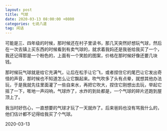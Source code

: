 ```yaml
---
layout: post
title: 气球
date: 2020-03-13 08:00:00 +0800
categories: 七说八道
tag: 闲话
---
```




可能是三、四年级的时候，那时候还在村子里读书，那几天突然好想玩气球，然后在一次去镇上买东西的时候看到有卖气球的，就求着我妈还是我爸给我买了一个，我还记得那是一个粉色的，上面有一个笑脸的图案，价格在那时候好像还要几块钱。

那时候玩气球就是给它充满气，让后在松手让它飞，或者捏住它的尾巴让它发出奇怪的声音，那时候也不知道怎么让它飘起来。吹气吹多了头有点晕，就想其他办法玩，于是我就先往里面灌了一些自来水，再把它吹大，捏住它刚想出去玩，举起它摇了一下，嘭地一声闷响，气球炸了，水炸的到处都是，一个气球的碎片还跑到屋顶上了。

我当时好伤心，一直想要的气球才玩了一天就炸了。后来爸妈也没有骂我什么的，他们估计都不记得给我买了个气球。

2020-03-13